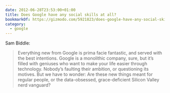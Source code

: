 ```yaml
---
date: 2012-06-28T23:53:00+01:00
title: Does Google have any social skills at all?
bookmarkOf: https://gizmodo.com/5921823/does-google-have-any-social-skills-at-all
category:
  - google
---
```


Sam Biddle:

> Everything new from Google is prima facie fantastic, and served with the best intentions. Google is a monolithic company, sure, but it’s filled with geniuses who want to make your life easier through technology. Nobody’s faulting their ambition, or questioning its motives. But we have to wonder: Are these new things meant for regular people, or the data-obsessed, grace-deficient Silicon Valley nerd vanguard?
